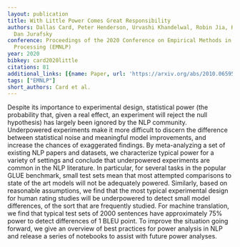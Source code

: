 ```yaml
---
layout: publication
title: With Little Power Comes Great Responsibility
authors: Dallas Card, Peter Henderson, Urvashi Khandelwal, Robin Jia, Kyle Mahowald,
  Dan Jurafsky
conference: Proceedings of the 2020 Conference on Empirical Methods in Natural Language
  Processing (EMNLP)
year: 2020
bibkey: card2020little
citations: 81
additional_links: [{name: Paper, url: 'https://arxiv.org/abs/2010.06595'}]
tags: ["EMNLP"]
short_authors: Card et al.
---
```

Despite its importance to experimental design, statistical power (the
probability that, given a real effect, an experiment will reject the null
hypothesis) has largely been ignored by the NLP community. Underpowered
experiments make it more difficult to discern the difference between
statistical noise and meaningful model improvements, and increase the chances
of exaggerated findings. By meta-analyzing a set of existing NLP papers and
datasets, we characterize typical power for a variety of settings and conclude
that underpowered experiments are common in the NLP literature. In particular,
for several tasks in the popular GLUE benchmark, small test sets mean that most
attempted comparisons to state of the art models will not be adequately
powered. Similarly, based on reasonable assumptions, we find that the most
typical experimental design for human rating studies will be underpowered to
detect small model differences, of the sort that are frequently studied. For
machine translation, we find that typical test sets of 2000 sentences have
approximately 75% power to detect differences of 1 BLEU point. To improve the
situation going forward, we give an overview of best practices for power
analysis in NLP and release a series of notebooks to assist with future power
analyses.